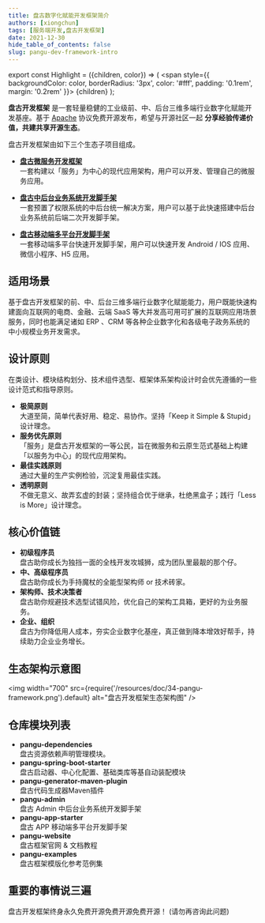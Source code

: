 ```yaml
---
title: 盘古数字化赋能开发框架简介
authors: [xiongchun]
tags: [服务端开发,盘古开发框架]
date: 2021-12-30
hide_table_of_contents: false
slug: pangu-dev-framework-intro
---
```


export const Highlight = ({children, color}) => (
  <span
    style={{
      backgroundColor: color,
      borderRadius: '3px',
      color: '#fff',
      padding: '0.1rem',
      margin: '0.2rem'
    }}>
    {children}
  </span>
);


**盘古开发框架** 是一套轻量稳健的工业级前、中、后台三维多端行业数字化赋能开发基座。基于 [Apache](https://www.apache.org/licenses/LICENSE-2.0) 协议<Highlight color="#25c2a0">免费开源</Highlight>发布，希望与开源社区一起 **分享经验传递价值，共建共享开源生态**。

<!--truncate-->

盘古开发框架由如下三个生态子项目组成。

- [**盘古微服务开发框架**](/docs/intro)  
一套构建以「服务」为中心的现代应用架构，用户可以开发、管理自己的微服务应用。

- [**盘古中后台业务系统开发脚手架**](/admin/intro)  
一套预置了权限系统的中后台统一解决方案，用户可以基于此快速搭建中后台业务系统前后端二次开发脚手架。

- [**盘古移动端多平台开发脚手架**](/app/intro)  
一套移动端多平台快速开发脚手架，用户可以快速开发 Android / IOS 应用、微信小程序、H5 应用。

## 适用场景

基于盘古开发框架的前、中、后台三维多端行业数字化赋能能力，用户既能快速构建面向互联网的电商、金融、云端 SaaS 等大并发高可用可扩展的互联网应用场景服务，同时也能满足诸如 ERP 、CRM 等各种企业数字化和各级电子政务系统的中小规模业务开发需求。

## 设计原则

在类设计、模块结构划分、技术组件选型、框架体系架构设计时会优先遵循的一些设计范式和指导原则。

- **极简原则**  
  大道至简，简单代表好用、稳定、易协作。坚持「Keep it Simple & Stupid」设计理念。
- **服务优先原则**  
「服务」是盘古开发框架的一等公民，旨在微服务和云原生范式基础上构建「以服务为中心」的现代应用架构。
- **最佳实践原则**  
  通过大量的生产实例检验，沉淀复用最佳实践。
- **透明原则**  
  不做无意义、故弄玄虚的封装；坚持组合优于继承，杜绝黑盒子；践行「Less is More」设计理念。

## 核心价值链

- **初级程序员**  
  盘古助你成长为独挡一面的全栈开发攻城狮，成为团队里最靓的那个仔。
- **中、高级程序员**  
  盘古助你成长为手持魔杖的全能型架构师 or 技术砖家。
- **架构师、技术决策者**  
  盘古助你规避技术选型试错风险，优化自己的架构工具箱，更好的为业务服务。
- **企业、组织**  
  盘古为你降低用人成本，夯实企业数字化基座，真正做到降本增效好帮手，持续助力企业业务增长。

## 生态架构示意图

<img width="700"
  src={require('/resources/doc/34-pangu-framework.png').default}
  alt="盘古开发框架生态架构图" />

## 仓库模块列表

- **pangu-dependencies**  
  盘古资源依赖声明管理模块。
- **pangu-spring-boot-starter**  
  盘古启动器、中心化配置、基础类库等基自动装配模块
- **pangu-generator-maven-plugin**  
  盘古代码生成器Maven插件
- **pangu-admin**  
  盘古 Admin 中后台业务系统开发脚手架
- **pangu-app-starter**  
  盘古 APP 移动端多平台开发脚手架
- **pangu-website**  
  盘古框架官网 & 文档教程
- **pangu-examples**  
  盘古框架模版化参考范例集

## 重要的事情说三遍

盘古开发框架终身永久<Highlight color="#67C23A">免费开源</Highlight><Highlight color="#409EFF">免费开源</Highlight><Highlight color="#F56C6C">免费开源</Highlight>！ (请勿再咨询此问题)